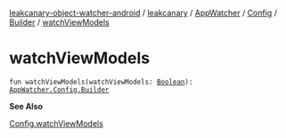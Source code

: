 [leakcanary-object-watcher-android](../../../../index.md) / [leakcanary](../../../index.md) / [AppWatcher](../../index.md) / [Config](../index.md) / [Builder](index.md) / [watchViewModels](./watch-view-models.md)

# watchViewModels

`fun watchViewModels(watchViewModels: `[`Boolean`](https://kotlinlang.org/api/latest/jvm/stdlib/kotlin/-boolean/index.html)`): `[`AppWatcher.Config.Builder`](index.md)

**See Also**

[Config.watchViewModels](../watch-view-models.md)

